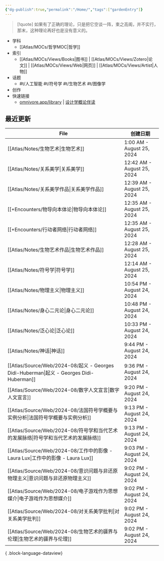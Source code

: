 ```yaml
---
{"dg-publish":true,"permalink":"/Home/","tags":["gardenEntry"]}
---
```



> [!quote] 如果有了正确的理论，只是把它空谈一阵，束之高阁，并不实行，那末，这种理论再好也是没有意义的。

- 学科
	- [[Atlas/MOCs/哲学MOC\|哲学]]
- 索引
	- [[Atlas/MOCs/Views/Books\|图书]] | [[Atlas/MOCs/Views/Zotero\|论文]] | [[Atlas/MOCs/Views/Web\|网页]] | [[Atlas/MOCs/Views/Artist\|人物]]
- 话题
	- #t/人工智能 #t/符号学 #t/生物艺术 #t/图像学
- 创作
- 快速链接
	- [omnivore.app/library](https://omnivore.app/library) | [设计学概论伴读](https://www.bilibili.com/video/BV1aa4y1j76h/)
## 最近更新

| File                                                                                   | 创建日期                       |
| -------------------------------------------------------------------------------------- | -------------------------- |
| [[Atlas/Notes/生物艺术\|生物艺术]]                                                          | 1:00 AM - August 25, 2024  |
| [[Atlas/Notes/关系美学\|关系美学]]                                                          | 12:42 AM - August 25, 2024 |
| [[Atlas/Notes/关系美学作品\|关系美学作品]]                                                      | 12:39 AM - August 25, 2024 |
| [[+Encounters/物导向本体论\|物导向本体论]]                                                      | 12:35 AM - August 25, 2024 |
| [[+Encounters/行动者网络\|行动者网络]]                                                        | 12:35 AM - August 25, 2024 |
| [[Atlas/Notes/生物艺术作品\|生物艺术作品]]                                                      | 12:28 AM - August 25, 2024 |
| [[Atlas/Notes/符号学\|符号学]]                                                            | 12:14 AM - August 25, 2024 |
| [[Atlas/Notes/物理主义\|物理主义]]                                                          | 10:54 PM - August 24, 2024 |
| [[Atlas/Notes/身心二元论\|身心二元论]]                                                        | 10:48 PM - August 24, 2024 |
| [[Atlas/Notes/泛心论\|泛心论]]                                                            | 10:33 PM - August 24, 2024 |
| [[Atlas/Notes/神话\|神话]]                                                              | 9:44 PM - August 24, 2024  |
| [[Atlas/Source/Web/2024-08/起义 - Georges Didi-Huberman\|起义 - Georges Didi-Huberman]] | 9:36 PM - August 24, 2024  |
| [[Atlas/Source/Web/2024-08/数字人文宣言\|数字人文宣言]]                                         | 9:20 PM - August 24, 2024  |
| [[Atlas/Source/Web/2024-08/法国符号学概要与实例分析\|法国符号学概要与实例分析]]                             | 9:13 PM - August 24, 2024  |
| [[Atlas/Source/Web/2024-08/符号学和当代艺术的发展脉络\|符号学和当代艺术的发展脉络]]                           | 9:13 PM - August 24, 2024  |
| [[Atlas/Source/Web/2024-08/工作中的影像 - Laura Lux\|工作中的影像 - Laura Lux]]                 | 9:03 PM - August 24, 2024  |
| [[Atlas/Source/Web/2024-08/意识问题与非还原物理主义\|意识问题与非还原物理主义]]                             | 9:02 PM - August 24, 2024  |
| [[Atlas/Source/Web/2024-08/电子游戏作为思想媒介\|电子游戏作为思想媒介]]                                 | 9:02 PM - August 24, 2024  |
| [[Atlas/Source/Web/2024-08/对关系美学批判\|对关系美学批判]]                                       | 9:02 PM - August 24, 2024  |
| [[Atlas/Source/Web/2024-08/生物艺术的疆界与伦理\|生物艺术的疆界与伦理]]                                 | 9:02 PM - August 24, 2024  |

{ .block-language-dataview}
